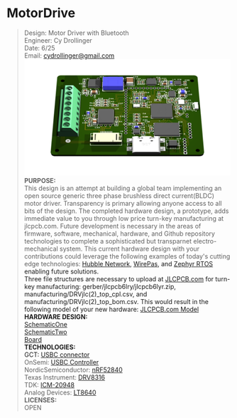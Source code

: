 # MotorDrive						   
>Design: Motor Driver with Bluetooth 		   
>Engineer: Cy Drollinger								   
>Date: 6/25											           
>Email: cydrollinger@gmail.com
![Motor Driver](/docs/images/motorDRVjlc.png)
**PURPOSE:**<br />
This design is an attempt at building a global team implementing an open source generic three phase brushless direct current(BLDC) motor driver. Transparency is primary allowing anyone access to all bits of the design. The completed hardware design, a prototype, adds immediate value to you through low price turn-key manufacturing at jlcpcb.com. Future development is necessary in the areas of firmware, software, mechanical, hardware, and Github repository technologies to complete a sophisticated but transparnet electro-mechanical system. This current hardware design with your contributions could leverage the following examples of today's cutting edge technologies: 
<a href="https://hubblenetwork.com/" target="_blank">Hubble Network<a/>, 
<a href="https://wirepas.com/" target="_blank">WirePas<a/>, and 
<a href="https://www.zephyrproject.org/" target="_blank">Zephyr RTOS<a/> enabling future solutions.    
Three file structures are necessary to upload at <a href ="https://jlcpcb.com/" target="_blank">JLCPCB.com<a/> for turn-key manufacturing: gerber/jlcpcb6lry/jlcpcb6lyr.zip, manufacturing/DRVjlc(2)_top_cpl.csv, and manufacturing/DRVjlc(2)_top_bom.csv. This would result in the following model of your new hardware: 
<a href ="/docs/images/jlcII.png" target="_blank">JLCPCB.com Model<a/><br />
**HARDWARE DESIGN:**
<br /><a href ="/docs/images/schem1.png" target="_blank">SchematicOne<a/><br />
<a href ="/docs/images/schem2.png" target="_blank">SchematicTwo<a/><br />
<a href ="/docs/images/board.png" target="_blank">Board<a/><br />
**TECHNOLOGIES:**<br />
GCT: <a href="https://gct.co/connector/usb4110"  target="_blank">USBC connector</a> <br />
OnSemi: <a href="https://www.onsemi.com/products/interfaces/usb-type-c/fusb302b" target="_blank">USBC Controller</a><br />
NordicSemiconductor: <a href="https://www.nordicsemi.com/Products/nRF52840" target="_blank">nRF52840</a> <br />
Texas Instrument: <a href="https://www.ti.com/product/DRV8316?keyMatch=DRV8316&tisearch=universal_search&usecase=GPN-ALT" target="_blank">DRV8316</a> <br />
TDK: <a href="https://product.tdk.com/en/search/sensor/mortion-inertial/imu/info?part_no=ICM-20948" target="_blank">ICM-20948</a><br />
Analog Devices: <a href="https://www.analog.com/en/products/lt8640.html" target="_blank">LT8640</a> <br />
**LICENSES:**<br />
OPEN